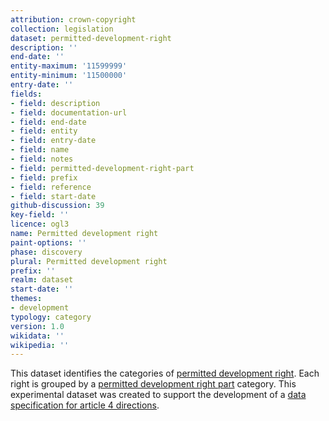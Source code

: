 ```yaml
---
attribution: crown-copyright
collection: legislation
dataset: permitted-development-right
description: ''
end-date: ''
entity-maximum: '11599999'
entity-minimum: '11500000'
entry-date: ''
fields:
- field: description
- field: documentation-url
- field: end-date
- field: entity
- field: entry-date
- field: name
- field: notes
- field: permitted-development-right-part
- field: prefix
- field: reference
- field: start-date
github-discussion: 39
key-field: ''
licence: ogl3
name: Permitted development right
paint-options: ''
phase: discovery
plural: Permitted development right
prefix: ''
realm: dataset
start-date: ''
themes:
- development
typology: category
version: 1.0
wikidata: ''
wikipedia: ''
---
```


This dataset identifies the categories of [permitted development right](https://www.gov.uk/government/publications/permitted-development-rights-for-householders-technical-guidance/permitted-development-rights-for-householders-technical-guidance).
Each right is grouped by a [permitted development right part](/dataset/permitted-development-right-part) category.
This experimental dataset was created to support the development of a [data specification for article 4 directions](https://www.digital-land.info/guidance/specifications/article-4-direction).
